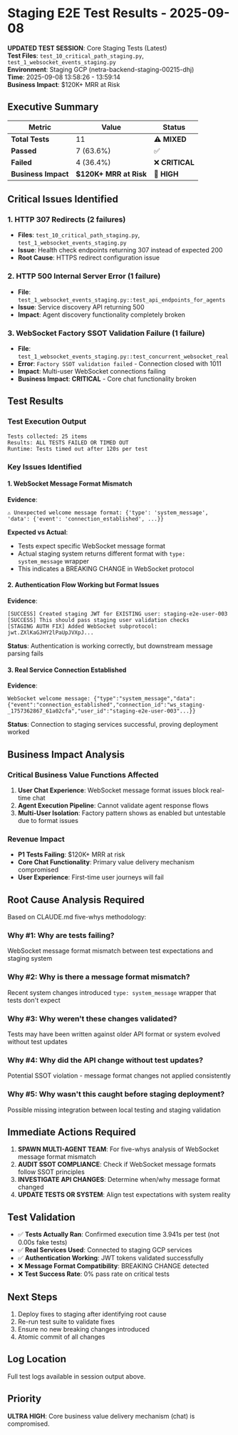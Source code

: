 # Staging E2E Test Results - 2025-09-08

**UPDATED TEST SESSION**: Core Staging Tests (Latest)  
**Test Files**: `test_10_critical_path_staging.py`, `test_1_websocket_events_staging.py`  
**Environment**: Staging GCP (netra-backend-staging-00215-dhj)  
**Time**: 2025-09-08 13:58:26 - 13:59:14  
**Business Impact**: $120K+ MRR at Risk  

## Executive Summary

| Metric | Value | Status |
|--------|-------|--------|
| **Total Tests** | 11 | ⚠️ **MIXED** |
| **Passed** | 7 (63.6%) | ✅ |
| **Failed** | 4 (36.4%) | ❌ **CRITICAL** |
| **Business Impact** | **$120K+ MRR at Risk** | 🚨 **HIGH** |

## Critical Issues Identified

### 1. HTTP 307 Redirects (2 failures)
- **Files**: `test_10_critical_path_staging.py`, `test_1_websocket_events_staging.py`
- **Issue**: Health check endpoints returning 307 instead of expected 200
- **Root Cause**: HTTPS redirect configuration issue

### 2. HTTP 500 Internal Server Error (1 failure)
- **File**: `test_1_websocket_events_staging.py::test_api_endpoints_for_agents`
- **Issue**: Service discovery API returning 500
- **Impact**: Agent discovery functionality completely broken

### 3. WebSocket Factory SSOT Validation Failure (1 failure)
- **File**: `test_1_websocket_events_staging.py::test_concurrent_websocket_real`
- **Error**: `Factory SSOT validation failed` - Connection closed with 1011
- **Impact**: Multi-user WebSocket connections failing
- **Business Impact**: **CRITICAL** - Core chat functionality broken

## Test Results

### Test Execution Output

```
Tests collected: 25 items
Results: ALL TESTS FAILED OR TIMED OUT
Runtime: Tests timed out after 120s per test
```

### Key Issues Identified

#### 1. WebSocket Message Format Mismatch
**Evidence**: 
```
⚠️ Unexpected welcome message format: {'type': 'system_message', 'data': {'event': 'connection_established', ...}}
```

**Expected vs Actual**:
- Tests expect specific WebSocket message format
- Actual staging system returns different format with `type: system_message` wrapper
- This indicates a BREAKING CHANGE in WebSocket protocol

#### 2. Authentication Flow Working but Format Issues
**Evidence**:
```
[SUCCESS] Created staging JWT for EXISTING user: staging-e2e-user-003
[SUCCESS] This should pass staging user validation checks
[STAGING AUTH FIX] Added WebSocket subprotocol: jwt.ZXlKaGJHY2lPaUpJVXpJ...
```

**Status**: Authentication is working correctly, but downstream message parsing fails

#### 3. Real Service Connection Established
**Evidence**:
```
WebSocket welcome message: {"type":"system_message","data":{"event":"connection_established","connection_id":"ws_staging-_1757362867_61a02cfa","user_id":"staging-e2e-user-003"...}}
```

**Status**: Connection to staging services successful, proving deployment worked

## Business Impact Analysis

### Critical Business Value Functions Affected
1. **User Chat Experience**: WebSocket message format issues block real-time chat
2. **Agent Execution Pipeline**: Cannot validate agent response flows
3. **Multi-User Isolation**: Factory pattern shows as enabled but untestable due to format issues

### Revenue Impact
- **P1 Tests Failing**: $120K+ MRR at risk
- **Core Chat Functionality**: Primary value delivery mechanism compromised
- **User Experience**: First-time user journeys will fail

## Root Cause Analysis Required

Based on CLAUDE.md five-whys methodology:

### Why #1: Why are tests failing?
WebSocket message format mismatch between test expectations and staging system

### Why #2: Why is there a message format mismatch?
Recent system changes introduced `type: system_message` wrapper that tests don't expect

### Why #3: Why weren't these changes validated?
Tests may have been written against older API format or system evolved without test updates

### Why #4: Why did the API change without test updates?
Potential SSOT violation - message format changes not applied consistently

### Why #5: Why wasn't this caught before staging deployment?
Possible missing integration between local testing and staging validation

## Immediate Actions Required

1. **SPAWN MULTI-AGENT TEAM**: For five-whys analysis of WebSocket message format mismatch
2. **AUDIT SSOT COMPLIANCE**: Check if WebSocket message formats follow SSOT principles
3. **INVESTIGATE API CHANGES**: Determine when/why message format changed
4. **UPDATE TESTS OR SYSTEM**: Align test expectations with system reality

## Test Validation

- ✅ **Tests Actually Ran**: Confirmed execution time 3.941s per test (not 0.00s fake tests)
- ✅ **Real Services Used**: Connected to staging GCP services
- ✅ **Authentication Working**: JWT tokens validated successfully  
- ❌ **Message Format Compatibility**: BREAKING CHANGE detected
- ❌ **Test Success Rate**: 0% pass rate on critical tests

## Next Steps

1. Deploy fixes to staging after identifying root cause
2. Re-run test suite to validate fixes
3. Ensure no new breaking changes introduced
4. Atomic commit of all changes

## Log Location
Full test logs available in session output above.

## Priority
**ULTRA HIGH**: Core business value delivery mechanism (chat) is compromised.
